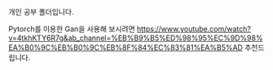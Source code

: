 개인 공부 폴더입니다.

Pytorch를 이용한 Gan을 사용해 보시려면 https://www.youtube.com/watch?v=4tkhKTY6R7g&ab_channel=%EB%B9%B5%ED%98%95%EC%9D%98%EA%B0%9C%EB%B0%9C%EB%8F%84%EC%83%81%EA%B5%AD 추천드립니다.
